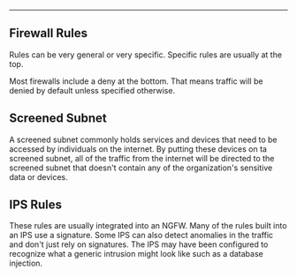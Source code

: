 
---

## Firewall Rules

Rules can be very general or very specific. Specific rules are usually at the top.

Most firewalls include a deny at the bottom. That means traffic will be denied by default unless specified otherwise. 

## Screened Subnet

A screened subnet commonly holds services and devices that need to be accessed by individuals on the internet. By putting these devices on ta screened subnet, all of the traffic from the internet will be directed to the screened subnet that doesn't contain any of the organization's sensitive data or devices.


## IPS Rules

These rules are usually integrated into an NGFW. Many of the rules built into an IPS use a signature. Some IPS can also detect anomalies in the traffic and don't just rely on signatures. The IPS may have been configured to recognize what a generic intrusion might look like such as a database injection.

